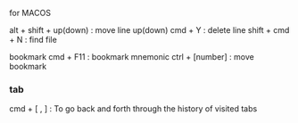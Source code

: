 for MACOS

alt + shift + up(down) : move line up(down)
cmd + Y : delete line
shift + cmd + N : find file

bookmark
cmd + F11 : bookmark mnemonic
ctrl + [number] : move bookmark

### tab
cmd + [ , ] : To go back and forth through the history of visited tabs
